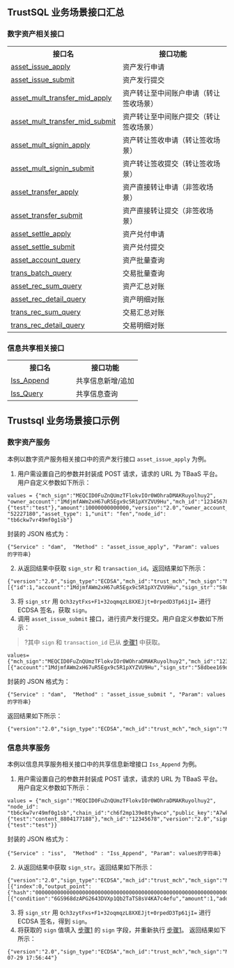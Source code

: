 ## TrustSQL 业务场景接口汇总

### 数字资产相关接口

<table>
	<tr>
	<th width="50%">接口名</th>
	<th>接口功能</th>
	</tr>
	<tr>
	<td><a href="https://cloud.tencent.com/document/product/663/38631">asset_issue_apply</a>  </td>
	<td>资产发行申请</td>
	</tr>
	<tr>
	<td><a href="https://cloud.tencent.com/document/product/663/38632">asset_issue_submit</a>   </td>
	<td>资产发行提交</td>
	</tr>
	<tr>
	<td><a href="https://cloud.tencent.com/document/product/663/38633">asset_mult_transfer_mid_apply</a> </td>
	<td>资产转让至中间账户申请（转让签收场景）</td>
	</tr>
	<tr>
	<td><a href="https://cloud.tencent.com/document/product/663/38634">asset_mult_transfer_mid_submit</a></td>
	<td>资产转让至中间账户提交（转让签收场景）</td>
	</tr>
	<tr>
	<td><a href="https://cloud.tencent.com/document/product/663/38635">asset_mult_signin_apply</a></td>
	<td>资产转让签收申请（转让签收场景）</td>
	</tr>
	<tr>
	<td><a href="https://cloud.tencent.com/document/product/663/38636">asset_mult_signin_submit</a></td>
	<td>资产转让签收提交（转让签收场景）</td>
	</tr>
	<tr>
	<td><a href="https://cloud.tencent.com/document/product/663/38637">asset_transfer_apply</a></td>
	<td>资产直接转让申请（非签收场景）</td>
	</tr>
	<tr>
	<td><a href="https://cloud.tencent.com/document/product/663/38638">asset_transfer_submit</a></td>
	<td>资产直接转让提交（非签收场景）</td>
	</tr>
	<tr>
	<td><a href="https://cloud.tencent.com/document/product/663/38647">asset_settle_apply</a></td>
	<td>资产兑付申请</td>
	</tr>
	<tr>
	<td><a href="https://cloud.tencent.com/document/product/663/38650">asset_settle_submit</a></td>
	<td>资产兑付提交</td>
	</tr>
	<tr>
	<td><a href="https://cloud.tencent.com/document/product/663/38651">asset_account_query</a></td>
	<td>资产批量查询</td>
	</tr>
	<tr>
	<td><a href="https://cloud.tencent.com/document/product/663/38652">trans_batch_query</a></td>
	<td>交易批量查询</td>
	</tr>
	<tr>
	<td><a href="https://cloud.tencent.com/document/product/663/38660">asset_rec_sum_query</a></td>
	<td>资产汇总对账</td>
	</tr>
	<tr>
	<td><a href="https://cloud.tencent.com/document/product/663/38673">asset_rec_detail_query</a></td>
	<td>资产明细对账</td>
	</tr>
	<tr>
	<td><a href="https://cloud.tencent.com/document/product/663/38674">trans_rec_sum_query</a></td>
	<td>交易汇总对账</td>
	</tr>
	<tr>
	<td><a href="https://cloud.tencent.com/document/product/663/38675">trans_rec_detail_query</a></td>
	<td>交易明细对账</td>
	</tr>
</table>

### 信息共享相关接口

<table>
	<tr>
	<th width="50%">接口名</th>
	<th>接口功能</th>
	</tr>
	<tr>
	<td><a href="https://cloud.tencent.com/document/product/663/38676">Iss_Append</a></td>
	<td>共享信息新增/追加</td>
	</tr>
	<tr>
	<td><a href="https://cloud.tencent.com/document/product/663/38677">Iss_Query</a></td>
	<td>共享信息查询</td>
	</tr>
</table>


## Trustsql 业务场景接口示例

### 数字资产服务
本例以数字资产服务相关接口中的资产发行接口 `asset_issue_apply` 为例。
1. <span id="step1"></span>用户需设置自己的参数并封装成 POST 请求，请求的 URL 为 TBaaS 平台。用户自定义参数如下所示：
```
values = {"mch_sign":"MEQCID0FuZnQUmzTFlokvIOr0WOhraDMAKRuyolhuy2", "owner_account":"1MdjmfAWm2xH67uR5Egx9c5R1pXYZVU9Hu","mch_id":"12345678","mch_pubkey":"A7wklkNCp3PgBiWPRTjUsv98DRi2QRQ69/Qs93XdIiDJ","timestamp":"1535955749","owner_uid":"owner_uid5259","chain_id":"ch6f2mp139e8tyhwco","content":{"test":"test"},"amount":10000000000000,"version":"2.0","owner_account_pubkey":"A7wklkNCp3PgBiWPRTjUsv98DRi2QRQ69/Qs93XdIiDJ","sign_type":"ECDSA","source_id": "52227180","asset_type": 1,"unit": "fen","node_id": "tb6ckw7vr49mf0g1sb"}
```
封装的 JSON 格式为：
```
{"Service" : "dam",  "Method" : "asset_issue_apply", "Param": values 的字符串}
```
2. 从返回结果中获取 `sign_str` 和 `transaction_id`。返回结果如下所示：
```
{"version":"2.0","sign_type":"ECDSA","mch_id":"trust_mch","mch_sign":"MEUCIQDKqvBbz3xLKXk6Y6tfUjRYAYCtV1reyDtQqtaik3KFmQIgGbVQjYiYCay7lw4XOwxZROAX3HRF4rWX/9I0lMmutuI=","chain_id":"ch6f2mp139e8tyhwco","retcode":0,"retmsg":"SUCCESS","transaction_id":"201907300035132738","asset_id":"26aNKohVAE6X67k8Z2ZgPWZvTBf87ma9nfQ2jiLgaDGz1h3","sign_str_list":[{"id":1,"account":"1MdjmfAWm2xH67uR5Egx9c5R1pXYZVU9Hu","sign_str":"58dbee169d2e7e8897204245b468e2ccd6c4fa6646e26280e62d05642aa54fba"}],"mch_pubkey":""}
```
3. 将 `sign_str` 用 `Qch3zytFxs+F1+32oqmqzL8XXEJjt+0rpedD3Tp61jI=` 进行 ECDSA 签名，获取 `sign`。
4. 调用 `asset_issue_submit` 接口，进行资产发行提交。用户自定义参数如下所示：
>?其中 `sign` 和 `transaction_id` 已从 [步骤1](#step1) 中获取。
>
```
values={"mch_sign":"MEQCID0FuZnQUmzTFlokvIOr0WOhraDMAKRuyolhuy2","mch_id":"12345678","mch_pubkey":"A7wklkNCp3PgBiWPRTjUsv98DRi2QRQ69/Qs93XdIiDJ","timestamp":"1535955749","chain_id":"ch6f2mp139e8tyhwco","version":"2.0","sign_type":"ECDSA","source_id":"52227180","asset_type":1,"node_id":"tb6ckw7vr49mf0g1sb","transaction_id":"201907300035132738","sign_list":[{"account":"1MdjmfAWm2xH67uR5Egx9c5R1pXYZVU9Hu","sign_str":"58dbee169d2e7e8897204245b468e2ccd6c4fa6646e26280e62d05642aa54fba","id":1,"sign":"MEQCIFG8Rlky48cTtk9Nh27V+IK/OZaR348jkg2tJDqvlQg0AiAF+ARNwSom6iqBoos4AHPcrsBRxIGbKsSmze1dbyttIw=="}]}
```
封装的 JSON 格式为：
```
{"Service" : "dam",  "Method" : "asset_issue_submit ", "Param": values 的字符串}
```
返回结果如下所示：
```
{"version":"2.0","sign_type":"ECDSA","mch_id":"trust_mch","mch_sign":"MEUCIQCpPdckb60H/2coiaekeAQmP+5OzakSGwC9XCDa2n4XJQIgEpaf+f4SFQ6q5FE2/rnhtA3qMRw+EEYkTWjYhEg4LKg=","chain_id":"ch6f2mp139e8tyhwco","retcode":0,"retmsg":"SUCCESS","asset_id":"26aNKohVAE6X67k8Z2ZgPWZvTBf87ma9nfQ2jiLgaDGz1h3","trans_hash":"c939226796a18f355a9626cbe03483a3405d72620140c40591fff83b8327482a","trans_b_height":2,"trans_b_timestamp":1564456174,"mch_pubkey":""}
```

### 信息共享服务
本例以信息共享服务相关接口中的共享信息新增接口 `Iss_Append` 为例。
1. <span id="step"></span>用户需设置自己的参数并封装成 POST 请求，请求的 URL 为 TBaaS 平台。用户自定义参数如下所示：
```
values = {"mch_sign":"MEQCID0FuZnQUmzTFlokvIOr0WOhraDMAKRuyolhuy2", "node_id": "tb6ckw7vr49mf0g1sb","chain_id":"ch6f2mp139e8tyhwco","public_key":"A7wklkNCp3PgBiWPRTjUsv98DRi2QRQ69/Qs93XdIiDJ","account":"1MdjmfAWm2xH67uR5Egx9c5R1pXYZVU9Hu","mch_pubkey":"A7wklkNCp3PgBiWPRTjUsv98DRi2QRQ69/Qs93XdIiDJ","timestamp":"1535955749","sign":"","content":{"test":"content_8804177188"},"mch_id":"12345678","version":"2.0","sign_type":"ECDSA","extra_info":{"test":"test"}}
```
封装的 JSON 格式为：
```
{"Service" : "iss",  "Method" : "Iss_Append", "Param": values的字符串}
```
2. 从返回结果中获取 `sign_str`。返回结果如下所示：
```
{"version":"2.0","sign_type":"ECDSA","mch_id":"trust_mch","mch_sign":"MEYCIQDoNs11+aGS/AtpSlpI9CWnqfcd47w9PzWXYrbpwPwKmwIhAO14RahFLaa6Kz+ga1Tc4Q6fpQzKOWNNGqgQw0omOKdQ","retcode":0,"retmsg":"SUCCESS","sign_str":"003fca1b393f536cdd0d17fd68e88277607328a2b026bb392ac9c798acfa4cfb","t_hash":"ac2e0e0415235ae1cd11f0019bc28d72542847dbd1434da84bde9ae9f0f0acbf","inputs":[{"index":0,"output_point":{"hash":"0000000000000000000000000000000000000000000000000000000000000000","index":-1,"issueNo":"117e77a22c4b8f80f66d5173fb934d53"},"voucher":""}],"outputs":[{"condition":"6GS968dzAPG2643DVXp1Qb2TaTS8sV4KA7c4efu","amount":1,"address":"1MdjmfAWm2xH67uR5Egx9c5R1pXYZVU9Hu","data":"6QqbdaZ6wQhEEAiA7goe2MvwrW7a9mCnNd6z9ujCHD1va5hh76uK2zA8ZP6zegvovXSF6WakDRL8U8xwYs3hDoupkWf4oPLx","index":0,"id":"1515fBVwCUCUSCSC9C1SdtjV2VYRphNGm5FEyeGbsUijHUnnanuca2oR1GNxdt"}]}  
```
3. 将 `sign_str` 用 `Qch3zytFxs+F1+32oqmqzL8XXEJjt+0rpedD3Tp61jI=` 进行 ECDSA 签名，得到 `sign`。
4. 将获取的 `sign` 值填入 [步骤1](#step) 的 `sign` 字段，并重新执行 [步骤1](#step)。
返回结果如下所示：
```
{"version":"2.0","sign_type":"ECDSA","mch_id":"trust_mch","mch_sign":"MEUCIQCp3An9noXV5tmuuNAVqwGsaGcWxzEMK61mqRygvyme+QIgIjIojlCeokKPUizSp2MqtROwIv93DMZC8w8TgAiKQ+Q=","retcode":0,"retmsg":"SUCCESS","t_hash":"ac2e0e0415235ae1cd11f0019bc28d72542847dbd1434da84bde9ae9f0f0acbf","b_height":"1","b_time":"2019-07-29 17:56:44"}
```

